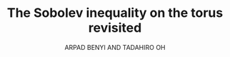 ---
layout: paper
title: The Sobolev inequality on the torus revisited
author: ARPAD BENYI AND TADAHIRO OH
GG: https://drive.google.com/file/d/1sTMaQEBOjunQTbkuYSKfOpmJ7ZoSvSK-/view?usp=drive_link
link: https://www.pure.ed.ac.uk/ws/portalfiles/portal/16966465/The_Sobolev_inequality_on_the_torus_revisited.pdf
categories: [paper]
---
